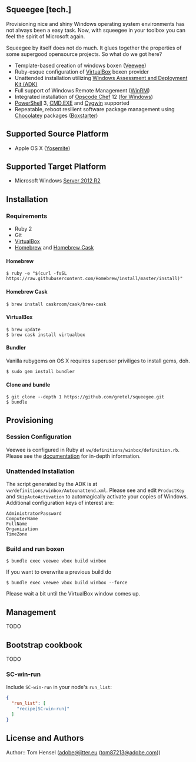## Squeegee [tech.]

Provisioning nice and shiny Windows operating system environments has not always been a easy task. Now, with squeegee in your toolbox you can feel the spirit of Microsoft again.

Squeegee by itself does not do much. It glues together the properties of some supergood opensource projects. So what do we got here?

- Template-based creation of windows boxen ([Veewee](https://github.com/jedi4ever/veewee))
- Ruby-esque configuration of [VirtualBox](http://www.virtualbox.org/) boxen provider
- Unattended installation utilizing [Windows Assessment and Deployment Kit (ADK)](http://www.microsoft.com/en-us/download/details.aspx?id=30652)
- Full support of Windows Remote Management ([WinRM](https://msdn.microsoft.com/en-us/library/aa384426(v=vs.85).aspx))
- Integrated installation of [Opscode Chef](https://www.chef.io/) 12 ([for Windows](https://www.chef.io/solutions/windows/))
- [PowerShell]() 3, [CMD.EXE](http://www.microsoft.com/resources/documentation/windows/xp/all/proddocs/en-us/cmd.mspx) and [Cygwin](http://cygwin.com/) supported
- Repeatable, reboot resilient software package management using [Chocolatey](https://chocolatey.org/) packages ([Boxstarter](http://boxstarter.org/))

## Supported Source Platform

- Apple OS X ([Yosemite](https://en.wikipedia.org/wiki/OS_X_Yosemite))

## Supported Target Platform

- Microsoft Windows [Server 2012 R2](http://www.microsoft.com/en-us/server-cloud/products/windows-server-2012-r2/default.aspx)

## Installation

### Requirements

- Ruby 2
- Git
- [VirtualBox](http://www.virtualbox.org/)
- [Homebrew](http://brew.sh/) and [Homebrew Cask](http://caskroom.io/)

#### Homebrew
```
$ ruby -e "$(curl -fsSL https://raw.githubusercontent.com/Homebrew/install/master/install)"

```
#### Homebrew Cask
```
$ brew install caskroom/cask/brew-cask

```

#### VirtualBox

```
$ brew update
$ brew cask install virtualbox
```

#### Bundler

Vanilla rubygems on OS X requires superuser priviliges to install gems, doh.
```
$ sudo gem install bundler
```

#### Clone and bundle

```
$ git clone --depth 1 https://github.com/gretel/squeegee.git
$ bundle
```

## Provisioning

### Session Configuration

Veewee is configured in Ruby at `vw/definitions/winbox/definition.rb`. Please see the [documentation](http://www.veewee.org/docs/vbox/) for in-depth information.

### Unattended Installation

The script generated by the ADK is at `vw/definitions/winbox/Autounattend.xml`. Please see and edit `ProductKey` and `SkipAutoActivation` to automagically activate your copies of Windows. Additional configuration keys of interest are:

```
AdministratorPassword
ComputerName
FullName
Organization
TimeZone
```

### Build and run boxen

```
$ bundle exec veewee vbox build winbox
```
If you want to overwrite a previous build do

```
$ bundle exec veewee vbox build winbox --force
```
Please wait a bit until the VirtualBox window comes up.

## Management

TODO

## Bootstrap cookbook

TODO

### SC-win-run

Include `SC-win-run` in your node's `run_list`:

```json
{
  "run_list": [
    "recipe[SC-win-run]"
  ]
}
```

## License and Authors

Author:: Tom Hensel (adobe@jitter.eu (tom87213@adobe.com))
